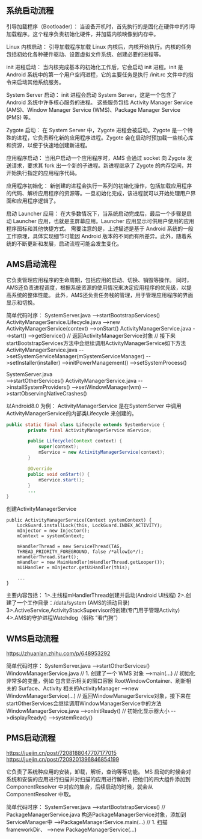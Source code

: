 ## 系统启动流程
引导加载程序（Bootloader）：
当设备开机时，首先执行的是固化在硬件中的引导加载程序。这个程序负责初始化硬件，并加载内核映像到内存中。

Linux 内核启动：
引导加载程序加载 Linux 内核后，内核开始执行。内核的任务包括初始化各种硬件驱动、设置虚拟文件系统、创建必要的进程等。

init 进程启动：
当内核完成基本的初始化工作后，它会启动 init 进程。init 是 Android 系统中的第一个用户空间进程，它的主要任务是执行 /init.rc 文件中的指令来启动其他系统服务。

System Server 启动：
init 进程会启动 System Server，这是一个包含了 Android 系统中许多核心服务的进程。
这些服务包括 Activity Manager Service (AMS)、Window Manager Service (WMS)、Package Manager Service (PMS) 等。

Zygote 启动：
在 System Server 中，Zygote 进程会被启动。Zygote 是一个特殊的进程，它负责孵化新的应用程序进程。Zygote 会在启动时预加载一些核心库和资源，以便于快速地创建新进程。

应用程序启动：
当用户启动一个应用程序时，AMS 会通过 socket 向 Zygote 发送请求，要求其 fork 出一个新的子进程。新进程继承了 Zygote 的内存空间，并开始执行指定的应用程序代码。

应用程序初始化：
新创建的进程会执行一系列的初始化操作，包括加载应用程序的代码、解析应用程序的资源等。一旦初始化完成，该进程就可以开始处理用户界面和应用程序逻辑了。

启动 Launcher 应用：
在大多数情况下，当系统启动完成后，最后一个步骤是启动 Launcher 应用，也就是主屏幕应用。Launcher 应用显示可供用户使用的应用程序图标和其他快捷方式。
需要注意的是，上述描述是基于 Android 系统的一般工作原理，具体实现细节可能因 Android 版本的不同而有所差异。此外，随着系统的不断更新和发展，启动流程可能会发生变化。

## AMS启动流程
它负责管理应用程序的生命周期，包括应用的启动、切换、销毁等操作。
同时，AMS还负责进程调度，根据系统资源的使用情况来决定应用程序的优先级，以提高系统的整体性能。
此外，AMS还负责任务栈的管理，用于管理应用程序的界面显示和切换。

简单代码时序：
SystemServer.java
-->startBootstrapServices()
    ActivityManagerService.Lifecycle.java
    -->new ActivityManagerService(context)
    -->onStart()
        ActivityManagerService.java
        -->start()
    -->getService()  // 返回ActivityManagerService对象
    // 接下来startBootstrapServices方法中会继续调用ActivityManagerService如下方法
    ActivityManagerService.java
    -->setSystemServiceManager(mSystemServiceManager)
    -->setInstaller(installer)
    -->initPowerManagement()
    -->setSystemProcess()
 
SystemServer.java   
-->startOtherServices()
    ActivityManagerService.java
    -->installSystemProviders()
    -->setWindowManager(wm)
    -->startObservingNativeCrashes()


以Android8.0 为例：
ActivityManagerService 是在SystemServer 中调用ActivityManagerService的内部类Lifecycle 来创建的。
```java
public static final class Lifecycle extends SystemService {
        private final ActivityManagerService mService;

        public Lifecycle(Context context) {
            super(context);
            mService = new ActivityManagerService(context);
        }

        @Override
        public void onStart() {
            mService.start();
        }
        ...
}
```
创建ActivityManagerService
```
public ActivityManagerService(Context systemContext) {
    LockGuard.installLock(this, LockGuard.INDEX_ACTIVITY);
    mInjector = new Injector();
    mContext = systemContext;

    mHandlerThread = new ServiceThread(TAG,
    THREAD_PRIORITY_FOREGROUND, false /*allowIo*/);
    mHandlerThread.start();
    mHandler = new MainHandler(mHandlerThread.getLooper());
    mUiHandler = mInjector.getUiHandler(this);

    ...
}
```
主要内容包括：
    1>.主线程mHandlerThread创建并启动(Android UI线程)
    2>.创建了一个工作目录：/data/system  (AMS的活动目录)
    3>.ActiveService,ActivityStackSupervisor的创建(专门用于管理Activity)
    4>.AMS的守护进程Watchdog（俗称 “看门狗”）
    


## WMS启动流程
https://zhuanlan.zhihu.com/p/648953292

简单代码时序：
SystemServer.java
-->startOtherServices()
    WindowManagerService.java
     // 1. 创建了一个 WMS 对象
    -->main(...)
    // 初始化非常多的变量，例如 包含显示相关的窗口容器 RootWindowContainer、刷新相关的 Surface、Activity 相关的ActivityManager
    -->new WindowManagerService(...)
// 返回WindowManagerService对象，接下来在startOtherServices会继续调用WindowManagerService中的方法
WindowManagerService.java
-->onInitReady()
// 初始化显示器大小
-->displayReady()
-->systemReady()



## PMS启动流程
https://juejin.cn/post/7208188047707177015
https://juejin.cn/post/7209201396846854199

它负责了系统种应用的安装，卸载，解析，查询等等功能。
MS 启动的时候会对系统和安装的应用进行扫描并对扫描的应用进行解析，把他们的四大组件添加到 ComponentResolver 中对应的集合，后续启动的时候，就会从 ComponentResolver 中取。

简单代码时序：
SystemServer.java
-->startBootstrapServices()
    // PackageManagerService.java  构造PackageManagerService对象，添加到ServiceManager中
    -->PackageManagerService.main(...)
        // 1. 扫描frameworkDir、
        -->new PackageManagerService(...)
    
